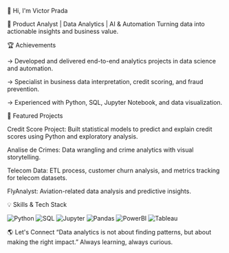 👋 Hi, I'm Victor Prada

🚀 Product Analyst | Data Analytics | AI & Automation
Turning data into actionable insights and business value.

🏆 Achievements

-> Developed and delivered end-to-end analytics projects in data science and automation.

-> Specialist in business data interpretation, credit scoring, and fraud prevention.

-> Experienced with Python, SQL, Jupyter Notebook, and data visualization.

📌 Featured Projects

Credit Score Project: Built statistical models to predict and explain credit scores using Python and exploratory analysis.

Analise de Crimes: Data wrangling and crime analytics with visual storytelling.

Telecom Data: ETL process, customer churn analysis, and metrics tracking for telecom datasets.

FlyAnalyst: Aviation-related data analysis and predictive insights.

💡 Skills & Tech Stack

![Python](https://img.shields.io/badge/Python-3776AB?style=for-the-badge&logo=python)
![SQL](https://img.shields.io/badge/SQL-0773C1?style=for-the-badge&logo=postgresql)
![Jupyter](https://img.shields.io/badge/Jupyter-F3631D?style=for-the-badge&logo=jupyter)
![Pandas](https://img.shields.io/badge/Pandas-150458?style=for-the-badge&logo=pandas)
![PowerBI](https://img.shields.io/badge/PowerBI-F7B93E?style=for-the-badge&logo=powerbi)
![Tableau](https://img.shields.io/badge/Tableau-F1E846?style=for-the-badge&logo=tableau)


🌎 Let's Connect
“Data analytics is not about finding patterns, but about making the right impact.”
Always learning, always curious.
